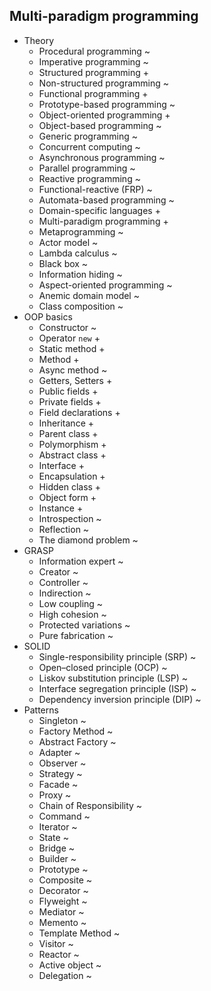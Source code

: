 ## Multi-paradigm programming

- Theory
  - Procedural programming ~
  - Imperative programming ~
  - Structured programming +
  - Non-structured programming ~
  - Functional programming +
  - Prototype-based programming ~
  - Object-oriented programming +
  - Object-based programming ~
  - Generic programming ~
  - Concurrent computing ~
  - Asynchronous programming ~
  - Parallel programming ~
  - Reactive programming ~
  - Functional-reactive (FRP) ~
  - Automata-based programming ~
  - Domain-specific languages +
  - Multi-paradigm programming +
  - Metaprogramming ~
  - Actor model ~
  - Lambda calculus ~
  - Black box ~
  - Information hiding ~
  - Aspect-oriented programming ~
  - Anemic domain model ~
  - Class composition ~
- OOP basics
  - Constructor ~
  - Operator `new` +
  - Static method +
  - Method +
  - Async method ~
  - Getters, Setters +
  - Public fields +
  - Private fields +
  - Field declarations +
  - Inheritance +
  - Parent class +
  - Polymorphism +
  - Abstract class +
  - Interface +
  - Encapsulation +
  - Hidden class +
  - Object form +
  - Instance +
  - Introspection ~
  - Reflection ~
  - The diamond problem ~
- GRASP
  - Information expert ~
  - Creator ~
  - Controller ~
  - Indirection ~
  - Low coupling ~
  - High cohesion ~
  - Protected variations ~
  - Pure fabrication ~
- SOLID
  - Single-responsibility principle (SRP) ~
  - Open–closed principle (OCP) ~
  - Liskov substitution principle (LSP) ~
  - Interface segregation principle (ISP) ~
  - Dependency inversion principle (DIP) ~
- Patterns
  - Singleton ~
  - Factory Method ~
  - Abstract Factory ~
  - Adapter ~
  - Observer ~
  - Strategy ~
  - Facade ~
  - Proxy ~
  - Chain of Responsibility ~
  - Command ~
  - Iterator ~
  - State ~
  - Bridge ~
  - Builder ~
  - Prototype ~
  - Composite ~
  - Decorator ~
  - Flyweight ~
  - Mediator ~
  - Memento ~
  - Template Method ~
  - Visitor ~
  - Reactor ~
  - Active object ~
  - Delegation ~
